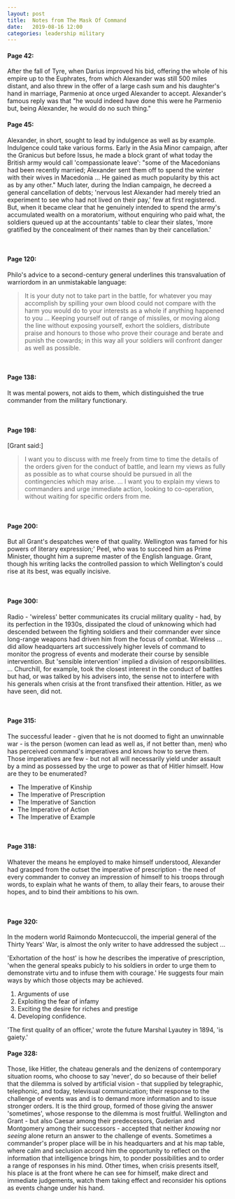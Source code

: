```yaml
---
layout: post
title:  Notes from The Mask Of Command
date:   2019-08-16 12:00
categories: leadership military
---
```


#### Page 42: ###
After the fall of Tyre, when Darius improved his bid, offering the whole of his empire up to the Euphrates, from which Alexander was still 500 miles distant, and also threw in the offer of a large cash sum and his daughter's hand in marriage, Parmenio at once urged Alexander to accept. Alexander's famous reply was that "he would indeed have done this were he Parmenio but, being Alexander, he would do no such thing."

#### Page 45: ###
Alexander, in short, sought to lead by indulgence as well as by example. Indulgence could take various forms. Early in the Asia Minor campaign, after the Granicus but before Issus, he made a block grant of what today the British army would call 'compassionate leave': "some of the Macedonians had been recently married; Alexander sent them off to spend the winter with their wives in Macedonia ... He gained as much popularity by this act as by any other." Much later, during the Indian campaign, he decreed a general cancellation of debts; 'nervous lest Alexander had merely tried an experiment to see who had not lived on their pay,' few at first registered. But, when it became clear that he genuinely intended to spend the army's accumulated wealth on a moratorium, without enquiring who paid what, the soldiers queued up at the accountants' table to clear their slates, 'more gratified by the concealment of their names than by their cancellation.'

<br>

#### Page 120: ###
Philo's advice to a second-century general underlines this transvaluation of warriordom in an unmistakable language: 
> It is your duty not to take part in the battle, for whatever you may accomplish by spilling your own blood could not compare with the harm you would do to your interests as a whole if anything happened to you ... Keeping yourself out of range of missiles, or moving along the line without exposing yourself, exhort the soldiers, distribute praise and honours to those who prove their courage and berate and punish the cowards; in this way all your soldiers will confront danger as well as possible.

<br>

#### Page 138: ###
It was mental powers, not aids to them, which distinguished the true commander from the military functionary.

<br>

#### Page 198: ###
[Grant said:]
> I want you to discuss with me freely from time to time the details of the orders given for the conduct of battle, and learn my views as fully as possible as to what course should be pursued in all the contingencies which may arise. ... I want you to explain my views to commanders and urge immediate action, looking to co-operation, without waiting for specific orders from me.

<br>

#### Page 200: ###
But all Grant's despatches were of that quality. Wellington was famed for his powers of literary expression;' Peel, who was to succeed him as Prime Minister, thought him a supreme master of the English language. Grant, though his writing lacks the controlled passion to which Wellington's could rise at its best, was equally incisive.

<br>

#### Page 300: ###
Radio - 'wireless' better communicates its crucial military quality - had, by its perfection in the 1930s, dissipated the cloud of unknowing which had descended between the fighting soldiers and their commander ever since long-range weapons had driven him from the focus of combat. Wireless ... did allow headquarters art successively higher levels of command to monitor the progress of events and moderate their course by sensible intervention. But 'sensible intervention' implied a division of responsibilities. ... Churchill, for example, took the closest interest in the conduct of battles but had, or was talked by his advisers into, the sense not to interfere with his generals when crisis at the front transfixed their attention. Hitler, as we have seen, did not.

<br>

#### Page 315: ###
The successful leader - given that he is not doomed to fight an unwinnable war - is the person (women can lead as well as, if not better than, men) who has perceived command's imperatives and knows how to serve them. Those imperatives are few - but not all will necessarily yield under assault by a mind as possessed by the urge to power as that of Hitler himself. How are they to be enumerated?
* The Imperative of Kinship
* The Imperative of Prescription
* The Imperative of Sanction
* The Imperative of Action
* The Imperative of Example

<br>

#### Page 318: ###
Whatever the means he employed to make himself understood, Alexander had grasped from the outset the imperative of prescription - the need of every commander to convey an impression of himself to his troops through words, to explain what he wants of them, to allay their fears, to arouse their hopes, and to bind their ambitions to his own.

<br>

#### Page 320: ###
In the modern world Raimondo Montecuccoli, the imperial general of the Thirty Years' War, is almost the only writer to have addressed the subject ... 

'Exhortation of the host' is how he describes the imperative of prescription, 'when the general speaks pubicly to his soldiers in order to urge them to demonstrate virtu and to infuse them with courage.' He suggests four main ways by which those objects may be achieved.
1. Arguments of use
1. Exploiting the fear of infamy
1. Exciting the desire for riches and prestige
1. Developing confidence. 

'The first quality of an officer,' wrote the future Marshal Lyautey in 1894, 'is gaiety.'
<br>

#### Page 328: ###
Those, like Hitler, the chateau generals and the denizens of contemporary situation rooms, who choose to say 'never', do so because of their belief that the dilemma is solved by artificial vision - that supplied by telegraphic, telephonic, and today, televisual communication; their response to the challenge of events was and is to demand more information and to issue stronger orders. It is the third group, formed of those giving the answer 'sometimes', whose response to the dilemma is most fruitful. Wellington and Grant - but also Caesar among their predecessors, Guderian and Montgomery among their successors - accepted that neither _knowing_ nor _seeing_ alone return an answer to the challenge of events. Sometimes a commander's proper place will be in his headquarters and at his map table, where calm and seclusion accord him the opportunity to reflect on the information that intelligence brings him, to ponder possibilities and to order a range of responses in his mind. Other times, when crisis presents itself, his place is at the front where he can see for himself, make direct and immediate judgements, watch them taking effect and reconsider his options as events change under his hand.
<br>